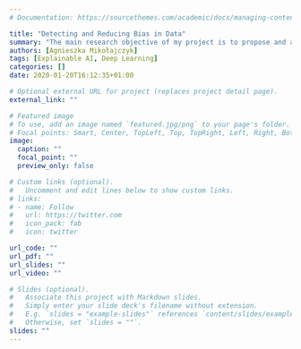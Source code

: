 ```yaml
---
# Documentation: https://sourcethemes.com/academic/docs/managing-content/

title: "Detecting and Reducing Bias in Data"
summary: "The main research objective of my project is to propose and apply the methods for globally-aware local explanations for justification of single prediction, global explanations for identification of the bias in data collection, and finally, elimination of detected undesirable bias with trainable attention guidance."
authors: [Agnieszka Mikołajczyk]
tags: [Explainable AI, Deep Learning]
categories: []
date: 2020-01-20T16:12:35+01:00

# Optional external URL for project (replaces project detail page).
external_link: ""

# Featured image
# To use, add an image named `featured.jpg/png` to your page's folder.
# Focal points: Smart, Center, TopLeft, Top, TopRight, Left, Right, BottomLeft, Bottom, BottomRight.
image:
  caption: ""
  focal_point: ""
  preview_only: false

# Custom links (optional).
#   Uncomment and edit lines below to show custom links.
# links:
# - name: Follow
#   url: https://twitter.com
#   icon_pack: fab
#   icon: twitter

url_code: ""
url_pdf: ""
url_slides: ""
url_video: ""

# Slides (optional).
#   Associate this project with Markdown slides.
#   Simply enter your slide deck's filename without extension.
#   E.g. `slides = "example-slides"` references `content/slides/example-slides.md`.
#   Otherwise, set `slides = ""`.
slides: ""
---
```

